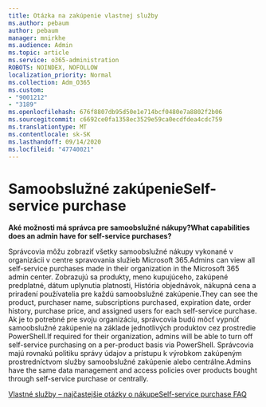 ```yaml
---
title: Otázka na zakúpenie vlastnej služby
ms.author: pebaum
author: pebaum
manager: mnirkhe
ms.audience: Admin
ms.topic: article
ms.service: o365-administration
ROBOTS: NOINDEX, NOFOLLOW
localization_priority: Normal
ms.collection: Adm_O365
ms.custom:
- "9001212"
- "3189"
ms.openlocfilehash: 676f8807db95d50e1e714bcf0480e7a8802f2b06
ms.sourcegitcommit: c6692ce0fa1358ec3529e59ca0ecdfdea4cdc759
ms.translationtype: MT
ms.contentlocale: sk-SK
ms.lasthandoff: 09/14/2020
ms.locfileid: "47740021"
---
```

# <a name="self-service-purchase"></a><span data-ttu-id="9d49f-102">Samoobslužné zakúpenie</span><span class="sxs-lookup"><span data-stu-id="9d49f-102">Self-service purchase</span></span>

<span data-ttu-id="9d49f-103">**Aké možnosti má správca pre samoobslužné nákupy?**</span><span class="sxs-lookup"><span data-stu-id="9d49f-103">**What capabilities does an admin have for self-service purchases?**</span></span>

<span data-ttu-id="9d49f-104">Správcovia môžu zobraziť všetky samoobslužné nákupy vykonané v organizácii v centre spravovania služieb Microsoft 365.</span><span class="sxs-lookup"><span data-stu-id="9d49f-104">Admins can view all self-service purchases made in their organization in the Microsoft 365 admin center.</span></span> <span data-ttu-id="9d49f-105">Zobrazujú sa produkty, meno kupujúceho, zakúpené predplatné, dátum uplynutia platnosti, História objednávok, nákupná cena a priradení používatelia pre každú samoobslužné zakúpenie.</span><span class="sxs-lookup"><span data-stu-id="9d49f-105">They can see the product, purchaser name, subscriptions purchased, expiration date, order history, purchase price, and assigned users for each self-service purchase.</span></span>  <span data-ttu-id="9d49f-106">Ak je to potrebné pre svoju organizáciu, správcovia budú môcť vypnúť samoobslužné zakúpenie na základe jednotlivých produktov cez prostredie PowerShell.</span><span class="sxs-lookup"><span data-stu-id="9d49f-106">If required for their organization, admins will be able to turn off self-service purchasing on a per-product basis via PowerShell.</span></span>  <span data-ttu-id="9d49f-107">Správcovia majú rovnakú politiku správy údajov a prístupu k výrobkom zakúpeným prostredníctvom služby samoobslužné zakúpenie alebo centrálne.</span><span class="sxs-lookup"><span data-stu-id="9d49f-107">Admins have the same data management and access policies over products bought through self-service purchase or centrally.</span></span>

[<span data-ttu-id="9d49f-108">Vlastné služby – najčastejšie otázky o nákupe</span><span class="sxs-lookup"><span data-stu-id="9d49f-108">Self-service purchase FAQ</span></span>](https://aka.ms/self-service-purchase-faq)

